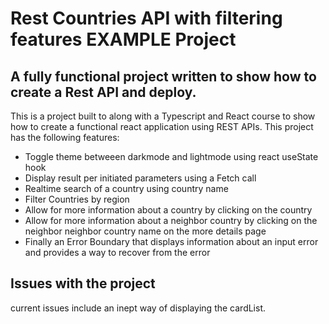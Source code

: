 # Rest Countries API with filtering features EXAMPLE Project

## A fully functional project written to show how to create a Rest API and deploy.

This is a project built to along with a Typescript and React course to show how to create a functional react application using REST APIs. This project has  the following features:

* Toggle theme betweeen darkmode and lightmode using react useState hook
* Display result per initiated parameters using a Fetch call
* Realtime search of a country using country name
* Filter Countries by region
* Allow for more information about a country by clicking on the country
* Allow for more information about a neighbor country by clicking on the neighbor neighbor country name on the more details page
* Finally an Error Boundary that displays information about an input error and provides a way to recover from the error

## Issues with the project

current issues include an inept way of displaying the cardList.